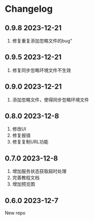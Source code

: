 # Changelog

## 0.9.8 2023-12-21

1. 修复重复添加忽略文件的bug"

## 0.9.5 2023-12-21

1. 修复同步忽略环境文件不生效

## 0.9.0 2023-12-21

1. 添加忽略文件，使得同步忽略环境文件

## 0.8.0 2023-12-8

1. 修改UI
2. 修复报错
3. 修复复制URL功能

## 0.7.0 2023-12-8

1. 增加服务状态获取超时处理
2. 完善教程文档
3. 增加预览图

## 0.6.0 2023-12-7

New repo